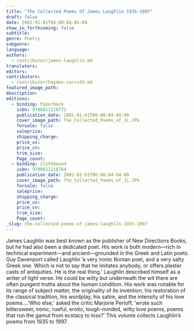 ```yaml
---
title: "The Collected Poems Of James Laughlin 1935-1997"
draft: false
date: 2001-01-01T06:00:04-04:00
show_in_forthcoming: false
subtitle:
genre: Poetry
subgenre:
language:
authors:
  - contributor/james-laughlin.md
translators:
editors:
contributors:
  - contributor/hayden-carruth.md
featured_image_path:
description:
editions:
  - binding: Paperback
    isbn: 9780811218771
    publication_date: 2001-01-01T06:00:04-04:00
    cover_image_path: The_Collected_Poems_of_JL.JPG
    forsale: false
    saleprice:
    shipping_charge:
    price_us:
    price_cn:
    trim_size:
    Page_count:
  - binding: Clothbound
    isbn: 9780811218764
    publication_date: 2001-01-01T06:00:04-04:00
    cover_image_path: The_Collected_Poems_of_JL.JPG
    forsale: false
    saleprice:
    shipping_charge:
    price_us:
    price_cn:
    trim_size:
    Page_count:
_slug: the-collected-poems-of-james-laughlin-1935-1997
---
```


James Laughlin was best known as the publisher of New Directions Books, but he had also been a dedicated poet. His work is both modern—rich in technical experiment—and ancient—grounded in the Greek and Latin poets. Guy Davenport called Laughlin ’a very ironic Roman poet, and a very salty Greek one. Which is not to say that he imitates anybody, or offers plaster casts of antiquities. He is the real thing.’ Laughlin described himself as a writer of light verse. He could be witty but underneath the wit there are often pungent truths about the human condition. His work was notable for its range of subject matter, the originality of its invention, his restoration of the classical tradition, his wordplay, his satire, and the intensity of his love poems....’Who else,’ asked the critic Marjorie Perloff, ’wrote such bittersweet, ironic, rueful, erotic, tough-minded, witty love poems, poems that run the gamut from ecstacy to loss?’ This volume collects Laughlin’s poems from 1935 to 1997.

